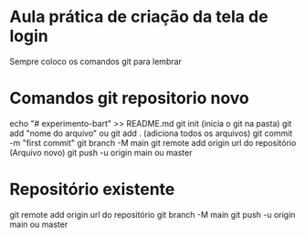 # Aula prática de criação da tela de login

Sempre coloco os comandos git para lembrar

# Comandos git repositorio novo

echo "# experimento-bart" >> README.md git init (inicia o git na pasta) git add "nome do arquivo" ou git add . (adiciona todos os arquivos) git commit -m "first commit" git branch -M main git remote add origin url do repositório (Arquivo novo) git push -u origin main ou master

# Repositório existente

git remote add origin url do repositório git branch -M main git push -u origin main ou master